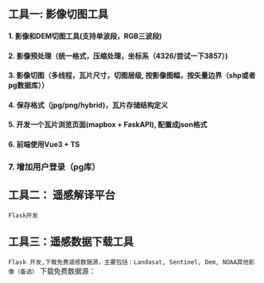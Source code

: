 ## 工具一: 影像切图工具
#### 1. 影像和DEM切图工具(支持单波段，RGB三波段)

#### 2. 影像预处理（统一格式，压缩处理，坐标系（4326/尝试一下3857）)

#### 3. 影像切图（多线程，瓦片尺寸，切图层级, 按影像图幅，按矢量边界（shp或者pg数据库））

#### 4. 保存格式（jpg/png/hybrid)，瓦片存储结构定义

#### 5. 开发一个瓦片浏览页面(mapbox + FaskAPI), 配置成json格式

#### 6. 前端使用Vue3 + TS


### 7. 增加用户登录（pg库）


## 工具二： 遥感解译平台

`Flask开发`


## 工具三：遥感数据下载工具
`Flask 开发,下载免费遥感数据源，主要包括：Landasat, Sentinel, Dem, NOAA其他影像（备选）`
下载免费数据源：
